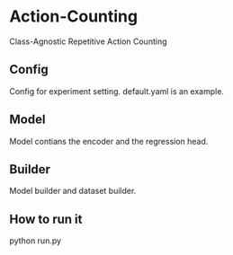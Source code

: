 # Action-Counting
Class-Agnostic Repetitive Action Counting

## Config
Config for experiment setting. default.yaml is an example.

## Model
Model contians the encoder and the regression head.

## Builder
Model builder and dataset builder.

## How to run it
python run.py

